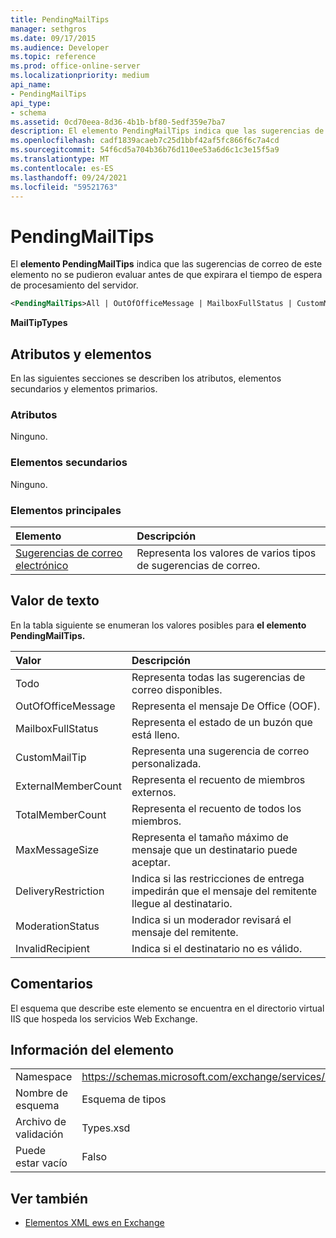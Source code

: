 ```yaml
---
title: PendingMailTips
manager: sethgros
ms.date: 09/17/2015
ms.audience: Developer
ms.topic: reference
ms.prod: office-online-server
ms.localizationpriority: medium
api_name:
- PendingMailTips
api_type:
- schema
ms.assetid: 0cd70eea-8d36-4b1b-bf80-5edf359e7ba7
description: El elemento PendingMailTips indica que las sugerencias de correo de este elemento no se pudieron evaluar antes de que expirara el tiempo de espera de procesamiento del servidor.
ms.openlocfilehash: cadf1839acaeb7c25d1bbf42af5fc866f6c7a4cd
ms.sourcegitcommit: 54f6cd5a704b36b76d110ee53a6d6c1c3e15f5a9
ms.translationtype: MT
ms.contentlocale: es-ES
ms.lasthandoff: 09/24/2021
ms.locfileid: "59521763"
---
```

# <a name="pendingmailtips"></a>PendingMailTips

El **elemento PendingMailTips** indica que las sugerencias de correo de este elemento no se pudieron evaluar antes de que expirara el tiempo de espera de procesamiento del servidor. 
  
```XML
<PendingMailTips>All | OutOfOfficeMessage | MailboxFullStatus | CustomMailTip | ExternalMemberCount | TotalMemberCount | MaxMessageSize | DeliveryRestriction | ModerateStatus | InvalidRecipient</PendingMailTips>
```

 **MailTipTypes**
## <a name="attributes-and-elements"></a>Atributos y elementos

En las siguientes secciones se describen los atributos, elementos secundarios y elementos primarios.
  
### <a name="attributes"></a>Atributos

Ninguno.
  
### <a name="child-elements"></a>Elementos secundarios

Ninguno.
  
### <a name="parent-elements"></a>Elementos principales

|**Elemento**|**Descripción**|
|:-----|:-----|
|[Sugerencias de correo electrónico](mailtips.md) <br/> |Representa los valores de varios tipos de sugerencias de correo.  <br/> |
   
## <a name="text-value"></a>Valor de texto

En la tabla siguiente se enumeran los valores posibles para **el elemento PendingMailTips.** 
  
|**Valor**|**Descripción**|
|:-----|:-----|
|Todo  <br/> |Representa todas las sugerencias de correo disponibles.  <br/> |
|OutOfOfficeMessage  <br/> |Representa el mensaje De Office (OOF).  <br/> |
|MailboxFullStatus  <br/> |Representa el estado de un buzón que está lleno.  <br/> |
|CustomMailTip  <br/> |Representa una sugerencia de correo personalizada.  <br/> |
|ExternalMemberCount  <br/> |Representa el recuento de miembros externos.  <br/> |
|TotalMemberCount  <br/> |Representa el recuento de todos los miembros.  <br/> |
|MaxMessageSize  <br/> |Representa el tamaño máximo de mensaje que un destinatario puede aceptar.  <br/> |
|DeliveryRestriction  <br/> |Indica si las restricciones de entrega impedirán que el mensaje del remitente llegue al destinatario.  <br/> |
|ModerationStatus  <br/> |Indica si un moderador revisará el mensaje del remitente.  <br/> |
|InvalidRecipient  <br/> |Indica si el destinatario no es válido.  <br/> |
   
## <a name="remarks"></a>Comentarios

El esquema que describe este elemento se encuentra en el directorio virtual IIS que hospeda los servicios Web Exchange.
  
## <a name="element-information"></a>Información del elemento

|||
|:-----|:-----|
|Namespace  <br/> |https://schemas.microsoft.com/exchange/services/2006/types  <br/> |
|Nombre de esquema  <br/> |Esquema de tipos  <br/> |
|Archivo de validación  <br/> |Types.xsd  <br/> |
|Puede estar vacío  <br/> |Falso  <br/> |
   
## <a name="see-also"></a>Ver también



- [Elementos XML ews en Exchange](ews-xml-elements-in-exchange.md)


